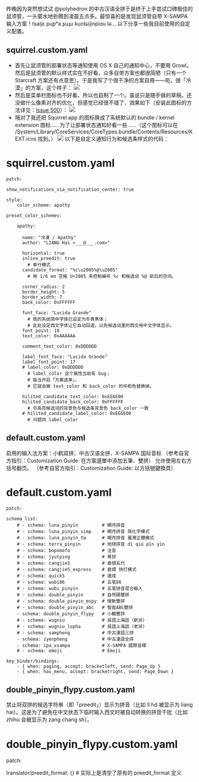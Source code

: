 昨晚因为突然想试试 @polyhedron 的中古汉语全拼于是终于上手尝试口碑极佳的鼠须管，一头雾水地折腾到凌晨五点多。最惊喜的是发现鼠须管自带 X-SAMPA 输入方案！tsaijɛ pupʰa ʂuɻu kuotɕijinpiɑu lə…
以下分享一些我目前使用的自定义配置。


## squirrel.custom.yaml

* 首先让鼠须管的部署状态等通知使用 OS X 自己的通知中心，不要用 Growl。
然后是鼠须管的默认样式实在不好看，众多自带方案也都很简陋（只有一个 Starcraft 方案还有点意思）。于是我写了个很干净的方案自用——呃，很「冷漠」的方案，这个样子：
![](http://pic3.zhimg.com/62dfe1ccfedcb84a06abc2ce39d14ed3_b.jpg)
* 然后是菜单栏图标也不好看，所以也自制了一个。虽说只是随手做的草稿，还没做什么像素对齐的优化，但感觉已经很不错了，效果如下（安装此图标的方法详见：[Issue 500](https://code.google.com/p/rimeime/issues/detail?id=500 "Issue 500")）：
![](http://pic1.zhimg.com/a5e070d3d1769200ea53926542b7f8ff_b.jpg)
* 哦对了我还把 Squirrel.app 的图标换成了系统默认的 bundle / kernel extension 图标……为了让部署状态通知好看一些……（这个图标可以在 /System/Library/CoreServices/CoreTypes.bundle/Contents/Resources/KEXT.icns 找到。）
![](http://pic1.zhimg.com/533f43a29b12f700a5fc99cb6c24df6e_b.jpg)
以下是自定义通知行为和候选条样式的代码：

# squirrel.custom.yaml

	patch:

  	show_notifications_via_notification_center: true

  	style:
    	color_scheme: apathy

  	preset_color_schemes:

	    apathy:
	
	      name: "冷漠 / Apathy"
	      author: "LIANG Hai <___@___.com>"
	
	      horizontal: true
	      inline_preedit: true
	        # 单行模式
	      candidate_format: "%c\u2005%@\u2005"
	        # 用 1/6 em 空格 U+2005 来控制编号 %c 和候选词 %@ 前后的空间。
	
	      corner_radius: 2
	      border_height: 5
	      border_width: 7
	      back_color: 0xFFFFFF
	
	      font_face: "Lucida Grande"
	        # 我的系统简中字体已设定为冬青黑体；
	        # 此处设定西文字体让它自动回退，以免候选词里的西文用中文字体显示。
	      font_point: 18
	      text_color: 0xAAAAAA
	
	      comment_text_color: 0xDDDDDD
	
	      label_font_face: "Lucida Grande"
	      label_font_point: 17
	      # label_color: 0xDDDDDD
	        # label_color 这个属性当前有 bug；
	        # 每当开启「方案选单」，
	        # 它就会被 text_color 和 back_color 的中和色替换掉。
	
	      hilited_candidate_text_color: 0xEE6E00
	      hilited_candidate_back_color: 0xFFFFFF
	        # 令高亮候选词的背景色与候选条背景色 back_color 一致
	      # hilited_candidate_label_color: 0xEE6E00
	        # 问题同 label_color

## default.custom.yaml

启用的输入法方案：小鹤双拼、中古汉语全拼、X-SAMPA 国际音标
（参考自官方指引：Customization Guide: 在方案選單中添加五筆、雙拼）
允许使用左右方括号翻页。
（参考自官方指引：Customization Guide: 以方括號鍵換頁）
# default.custom.yaml

	patch:

  	schema_list:
    	# - schema: luna_pinyin         # 朙月拼音
    	# - schema: luna_pinyin_simp    # 朙月拼音 简化字模式
    	# - schema: luna_pinyin_tw      # 朙月拼音 臺灣正體模式
	    # - schema: terra_pinyin        # 地球拼音 dì qiú pīn yīn
	    # - schema: bopomofo            # 注音
	    # - schema: jyutping            # 粵拼
	    # - schema: cangjie5            # 倉頡五代
	    # - schema: cangjie5_express    # 倉頡 快打模式
	    # - schema: quick5              # 速成
	    # - schema: wubi86              # 五笔86
	    # - schema: wubi_pinyin         # 五笔拼音混合輸入
	    # - schema: double_pinyin       # 自然碼雙拼
	    # - schema: double_pinyin_mspy  # 微軟雙拼
	    # - schema: double_pinyin_abc   # 智能ABC雙拼
	    - schema: double_pinyin_flypy   # 小鶴雙拼
	    # - schema: wugniu              # 吳語上海話（新派）
	    # - schema: wugniu_lopha        # 吳語上海話（老派）
	    # - schema: sampheng            # 中古漢語三拼
	    - schema: zyenpheng             # 中古漢語全拼
	    - schema: ipa_xsampa            # X-SAMPA 國際音標
	    # - schema: emoji               # Emoji

  	key_binder/bindings:
    	- { when: paging, accept: bracketleft, send: Page_Up }
    	- { when: has_menu, accept: bracketright, send: Page_Down }

## double_pinyin_flypy.custom.yaml

禁止将双拼的候选字符串（即「preedit」）显示为拼音（比如 ll hd 被显示为 liang hai）。这是为了避免在中文状态下临时输入西文时被自动转换的拼音干扰（比如 zhihu 会被显示为 zang chang sh）。
# double_pinyin_flypy.custom.yaml

patch:

  translator/preedit_format: {}
    # 实际上是清空了原有的 preedit_format 定义